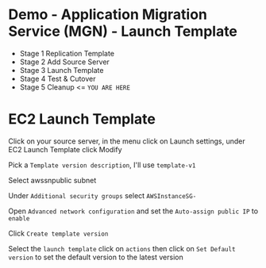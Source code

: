 # Demo - Application Migration Service (MGN) - Launch Template

- Stage 1 Replication Template
- Stage 2 Add Source Server
- Stage 3 Launch Template
- Stage 4 Test & Cutover
- Stage 5 Cleanup <= `YOU ARE HERE`

# EC2 Launch Template

Click on your source server, in the menu click on Launch settings, under EC2 Launch Template click Modify

Pick a `Template version description`, I'll use  `template-v1`

Select awssnpublic subnet

Under `Additional security groups` select `AWSInstanceSG-`

Open `Advanced network configuration` and set the `Auto-assign public IP` to `enable`

Click `Create template version`

Select the `launch template` click on `actions` then click on `Set Default version` to set the default version to the latest version